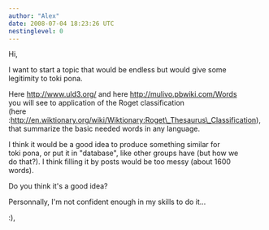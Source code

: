 ```yaml
---
author: "Alex"
date: 2008-07-04 18:23:26 UTC
nestinglevel: 0
---
```

Hi,  
  
I want to start a topic that would be endless but would give some  
legitimity to toki pona.  
  
Here http://www.uld3.org/ and here http://mulivo.pbwiki.com/Words  
you will see to application of the Roget classification  
(here  
:http://en.wiktionary.org/wiki/Wiktionary:Roget\_Thesaurus\_Classification),  
that summarize the basic needed words in any language.  
  
I think it would be a good idea to produce something similar for  
toki pona, or put it in "database", like other groups have (but how we  
do that?). I think filling it by posts would be too messy (about 1600  
words).  
  
Do you think it's a good idea?  
  
Personnally, I'm not confident enough in my skills to do it...  
  
:),